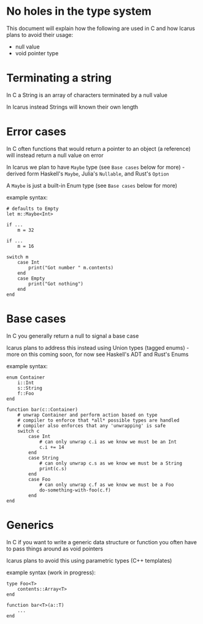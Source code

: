 No holes in the type system
===========================

This document will explain how the following are used in C and how Icarus plans to avoid their usage:

* null value
* void pointer type


Terminating a string
====================
In C a String is an array of characters terminated by a null value

In Icarus instead Strings will known their own length


Error cases
===========
In C often functions that would return a pointer to an object (a reference) will instead return a null value on error

In Icarus we plan to have `Maybe` type (see `Base cases` below for more) - derived form Haskell's `Maybe`, Julia's `Nullable`, and Rust's `Option`

A `Maybe` is just a built-in Enum type (see `Base cases` below for more)

example syntax:

    # defaults to Empty
    let m::Maybe<Int>

    if ...
        m = 32

    if ...
        m = 16

    switch m
        case Int
            print("Got number " m.contents)
        end
        case Empty
            print("Got nothing")
        end
    end


Base cases
==========
In C you generally return a null to signal a base case

Icarus plans to address this instead using Union types (tagged enums) - more on this coming soon, for now see Haskell's ADT and Rust's Enums

example syntax:

    enum Container
        i::Int
        s::String
        f::Foo
    end

    function bar(c::Container)
        # unwrap Container and perform action based on type
        # compiler to enforce that *all* possible types are handled
        # compiler also enforces that any 'unwrapping' is safe
        switch c
            case Int
                # can only unwrap c.i as we know we must be an Int
                c.i += 14
            end
            case String
                # can only unwrap c.s as we know we must be a String
                print(c.s)
            end
            case Foo
                # can only unwrap c.f as we know we must be a Foo
                do-something-with-foo(c.f)
            end
    end

Generics
========
In C if you want to write a generic data structure or function you often have to pass things around as void pointers

Icarus plans to avoid this using parametric types (C++ templates)

example syntax (work in progress):

    type Foo<T>
        contents::Array<T>
    end

    function bar<T>(a::T)
        ...
    end

